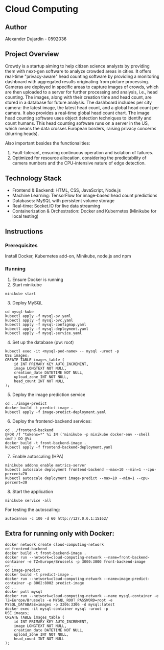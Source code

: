 # Cloud Computing

## Author

Alexander Dujardin - 0592036

## Project Overview

Crowdy is a startup aiming to help citizen science analysts by providing them with next-gen software to analyze crowded areas in cities. It offers real-time "privacy-aware" head counting software by providing a monitoring dashboard with aggregated results originating from picture processing. Cameras are deployed in specific areas to capture images of crowds, which are then uploaded to a server for further processing and analysis, i.e., head counting. The images, along with their creation time and head count, are stored in a database for future analysis. The dashboard includes per city camera: the latest image, the latest head count, and a global head count per camera. It also provides a real-time global head count chart. The image head counting software uses object detection techniques to identify and count humans. This head counting software runs on a server in the US, which means the data crosses European borders, raising privacy concerns (blurring heads).

Also important besides the functionalities:
1. Fault-tolerant, ensuring continuous operation and isolation of failures.
2. Optimized for resource allocation, considering the predictability of camera numbers and the CPU-intensive nature of edge detection.

## Technology Stack

- Frontend & Backend: HTML, CSS, JavaScript, Node.js
- Machine Learning: TensorFlow for image-based head count predictions
- Databases: MySQL with persistent volume storage
- Real-time: Socket.IO for live data streaming
- Containerization & Orchestration: Docker and Kubernetes (Minikube for local testing)


## Instructions

### Prerequisites

Install Docker, Kubernetes add-on, Minikube, node.js and npm

### Running

1. Ensure Docker is running
2. Start minikube
```
minikube start
```
3. Deploy MySQL
```
cd mysql-kube
kubectl apply -f mysql-pv.yaml
kubectl apply -f mysql-pvc.yaml
kubectl apply -f mysql-configmap.yaml
kubectl apply -f mysql-deployment.yaml
kubectl apply -f mysql-service.yaml
```
4. Set up the database (pw: root)
```
kubectl exec -it <mysql-pod-name> -- mysql -uroot -p
USE images;
CREATE TABLE images_table (
    id INT PRIMARY KEY AUTO_INCREMENT,
    image LONGTEXT NOT NULL,
    creation_date DATETIME NOT NULL,
    upload_zone INT NOT NULL,
    head_count INT NOT NULL
);
```
5. Deploy the image prediction service
```
cd ../image-predict
docker build -t predict-image .
kubectl apply -f image-predict-deployment.yaml
```
6. Deploy the frontend-backend services:
```
cd ../frontend-backend
@FOR /f "tokens=*" %i IN ('minikube -p minikube docker-env --shell cmd') DO @%i
docker build -t front-backend-image .
kubectl apply -f frontend-backend-deployment.yaml
```
7. Enable autoscaling (HPA)
```
minikube addons enable metrics-server
kubectl autoscale deployment frontend-backend --max=10 --min=1 --cpu-percent=70
kubectl autoscale deployment image-predict --max=10 --min=1 --cpu-percent=30
```
8. Start the application
```
minikube service -all
```
For testing the autoscaling:
```
autocannon -c 100 -d 60 http://127.0.0.1:15162/
```

## Extra for running only with Docker:
```
docker network create cloud-computing-network
cd frontend-backend
docker build -t front-backend-image .
docker run --network=cloud-computing-network --name=front-backend-container -e TZ=Europe/Brussels -p 3000:3000 front-backend-image
cd ..
cd image-predict
docker build -t predict-image .
docker run --network=cloud-computing-network --name=image-predict-container -p 8002:8002 predict-image
cd ..
docker pull mysql
docker run --network=cloud-computing-network --name mysql-container -e TZ=Europe/Brussels -e MYSQL_ROOT_PASSWORD=root -e MYSQL_DATABASE=images -p 3306:3306 -d mysql:latest
docker exec -it mysql-container mysql -uroot -p
USE images;
CREATE TABLE images_table (
    id INT PRIMARY KEY AUTO_INCREMENT,
    image LONGTEXT NOT NULL,
    creation_date DATETIME NOT NULL,
    upload_zone INT NOT NULL,
    head_count INT NOT NULL
);
```